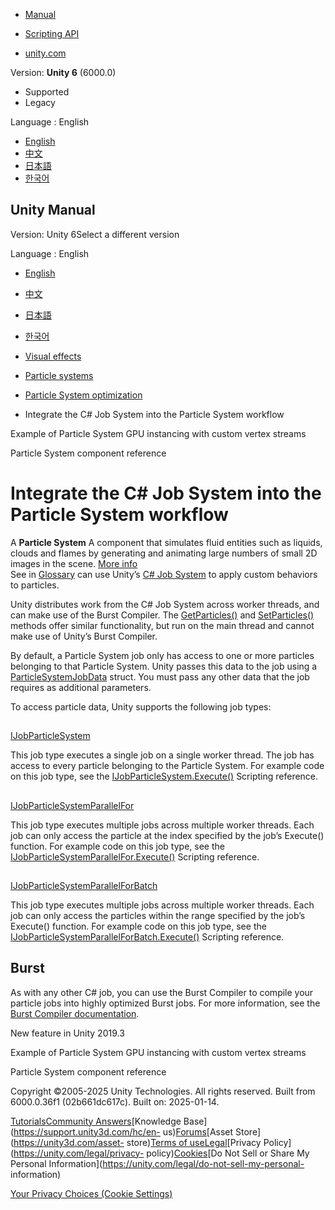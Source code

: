 [](https://docs.unity3d.com)

  * [Manual](../Manual/index.html)
  * [Scripting API](../ScriptReference/index.html)

  * [unity.com](https://unity.com/)

Version: **Unity 6** (6000.0)

  * Supported
  * Legacy

Language : English

  * [English](/Manual/particle-system-job-system-integration.html)
  * [中文](/cn/current/Manual/particle-system-job-system-integration.html)
  * [日本語](/ja/current/Manual/particle-system-job-system-integration.html)
  * [한국어](/kr/current/Manual/particle-system-job-system-integration.html)

[](https://docs.unity3d.com)

## Unity Manual

Version: Unity 6Select a different version

Language : English

  * [English](/Manual/particle-system-job-system-integration.html)
  * [中文](/cn/current/Manual/particle-system-job-system-integration.html)
  * [日本語](/ja/current/Manual/particle-system-job-system-integration.html)
  * [한국어](/kr/current/Manual/particle-system-job-system-integration.html)

  * [Visual effects](visual-effects.html)
  * [Particle systems](ParticleSystems.html)
  * [Particle System optimization](particle-system-optimization.html)
  * Integrate the C# Job System into the Particle System workflow

[](example-particle-system-gpu-instancing-custom-vertex-streams.html)

Example of Particle System GPU instancing with custom vertex streams

[](class-ParticleSystem.html)

Particle System component reference

# Integrate the C# Job System into the Particle System workflow

A **Particle System** A component that simulates fluid entities such as
liquids, clouds and flames by generating and animating large numbers of small
2D images in the scene. [More info](class-ParticleSystem.html)  
See in [Glossary](Glossary.html#particlesystem) can use Unity’s [C# Job
System](job-system.html) to apply custom behaviors to particles.

Unity distributes work from the C# Job System across worker threads, and can
make use of the Burst Compiler. The
[GetParticles()](../ScriptReference/ParticleSystem.GetParticles.html) and
[SetParticles()](../ScriptReference/ParticleSystem.SetParticles.html) methods
offer similar functionality, but run on the main thread and cannot make use of
Unity’s Burst Compiler.

By default, a Particle System job only has access to one or more particles
belonging to that Particle System. Unity passes this data to the job using a
[ParticleSystemJobData](../ScriptReference/ParticleSystemJobs.ParticleSystemJobData.html)
struct. You must pass any other data that the job requires as additional
parameters.

To access particle data, Unity supports the following job types:

##
[IJobParticleSystem](../ScriptReference/ParticleSystemJobs.IJobParticleSystem.html)

This job type executes a single job on a single worker thread. The job has
access to every particle belonging to the Particle System. For example code on
this job type, see the
[IJobParticleSystem.Execute()](../ScriptReference/ParticleSystemJobs.IJobParticleSystem.Execute.html)
Scripting reference.

##
[IJobParticleSystemParallelFor](../ScriptReference/ParticleSystemJobs.IJobParticleSystemParallelFor.html)

This job type executes multiple jobs across multiple worker threads. Each job
can only access the particle at the index specified by the job’s Execute()
function. For example code on this job type, see the
[IJobParticleSystemParallelFor.Execute()](../ScriptReference/ParticleSystemJobs.IJobParticleSystemParallelFor.Execute.html)
Scripting reference.

##
[IJobParticleSystemParallelForBatch](../ScriptReference/ParticleSystemJobs.IJobParticleSystemParallelForBatch.html)

This job type executes multiple jobs across multiple worker threads. Each job
can only access the particles within the range specified by the job’s
Execute() function. For example code on this job type, see the
[IJobParticleSystemParallelForBatch.Execute()](../ScriptReference/ParticleSystemJobs.IJobParticleSystemParallelForBatch.Execute.html)
Scripting reference.

## Burst

As with any other C# job, you can use the Burst Compiler to compile your
particle jobs into highly optimized Burst jobs. For more information, see the
[Burst Compiler
documentation](https://docs.unity3d.com/Packages/com.unity.burst@latest/index.html).

New feature in Unity 2019.3

[](example-particle-system-gpu-instancing-custom-vertex-streams.html)

Example of Particle System GPU instancing with custom vertex streams

[](class-ParticleSystem.html)

Particle System component reference

Copyright ©2005-2025 Unity Technologies. All rights reserved. Built from
6000.0.36f1 (02b661dc617c). Built on: 2025-01-14.

[Tutorials](https://learn.unity.com/)[Community
Answers](https://answers.unity3d.com)[Knowledge
Base](https://support.unity3d.com/hc/en-
us)[Forums](https://forum.unity3d.com)[Asset Store](https://unity3d.com/asset-
store)[Terms of
use](https://docs.unity3d.com/Manual/TermsOfUse.html)[Legal](https://unity.com/legal)[Privacy
Policy](https://unity.com/legal/privacy-
policy)[Cookies](https://unity.com/legal/cookie-policy)[Do Not Sell or Share
My Personal Information](https://unity.com/legal/do-not-sell-my-personal-
information)

[Your Privacy Choices (Cookie Settings)](javascript:void\(0\);)

